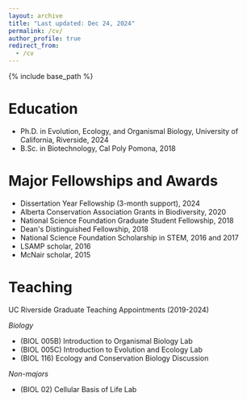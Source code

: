 ```yaml
---
layout: archive
title: "Last updated: Dec 24, 2024"
permalink: /cv/
author_profile: true
redirect_from:
  - /cv
---
```


{% include base_path %}

Education
======
* Ph.D. in Evolution, Ecology, and Organismal Biology, University of California, Riverside, 2024
* B.Sc. in Biotechnology, Cal Poly Pomona, 2018

Major Fellowships and Awards
======
* Dissertation Year Fellowship (3-month support), 2024
* Alberta Conservation Association Grants in Biodiversity, 2020
* National Science Foundation Graduate Student Fellowship, 2018
* Dean's Distinguished Fellowship, 2018
* National Science Foundation Scholarship in STEM, 2016 and 2017
* LSAMP scholar, 2016
* McNair scholar, 2015
  
Teaching
======
UC Riverside Graduate Teaching Appointments (2019-2024)

_Biology_
* (BIOL 005B) Introduction to Organismal Biology Lab
* (BIOL 005C) Introduction to Evolution and Ecology Lab
* (BIOL 116) Ecology and Conservation Biology Discussion

_Non-majors_
* (BIOL 02) Cellular Basis of Life Lab
